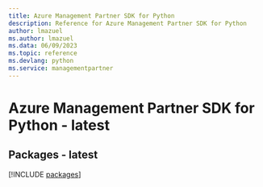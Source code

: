 ```yaml
---
title: Azure Management Partner SDK for Python
description: Reference for Azure Management Partner SDK for Python
author: lmazuel
ms.author: lmazuel
ms.data: 06/09/2023
ms.topic: reference
ms.devlang: python
ms.service: managementpartner
---
```

# Azure Management Partner SDK for Python - latest
## Packages - latest
[!INCLUDE [packages](management-partner-index.md)]